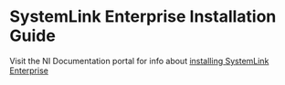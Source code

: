 # SystemLink Enterprise Installation Guide

Visit the NI Documentation portal for info about [installing SystemLink Enterprise](https://ni-staging.zoominsoftware.io/docs/en-US/bundle/systemlink-enterprise/page/installing-systemlink-enterprise.html)
